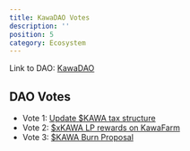 ```yaml
---
title: KawaDAO Votes
description: ''
position: 5
category: Ecosystem
---
```


Link to DAO: [KawaDAO](https://dao.kawatoken.io)
## DAO Votes

- Vote 1: [Update $KAWA tax structure](https://twitter.com/kawakami_inu)
- Vote 2: [$xKAWA LP rewards on KawaFarm](https://www.reddit.com/r/kawatoken)
- Vote 3: [$KAWA Burn Proposal](https://discord.gg/kawakami)
